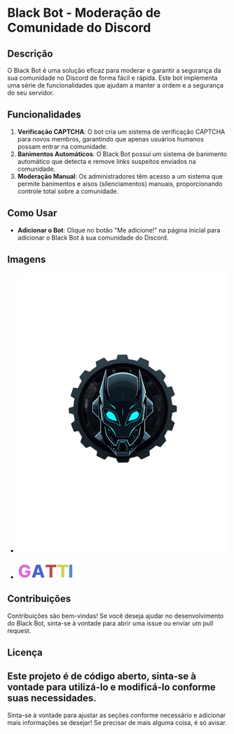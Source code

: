 # Black Bot - Moderação de Comunidade do Discord  

## Descrição  
O Black Bot é uma solução eficaz para moderar e garantir a segurança da sua comunidade no Discord de forma fácil e rápida. Este bot implementa uma série de funcionalidades que ajudam a manter a ordem e a segurança do seu servidor.  

## Funcionalidades  
1. **Verificação CAPTCHA**: O bot cria um sistema de verificação CAPTCHA para novos membros, garantindo que apenas usuários humanos possam entrar na comunidade.  
2. **Banimentos Automáticos**: O Black Bot possui um sistema de banimento automático que detecta e remove links suspeitos enviados na comunidade.  
3. **Moderação Manual**: Os administradores têm acesso a um sistema que permite banimentos e aisos (silenciamentos) manuais, proporcionando controle total sobre a comunidade.  

## Como Usar  
- **Adicionar o Bot**: Clique no botão "Me adicione!" na página inicial para adicionar o Black Bot à sua comunidade do Discord.   

## Imagens  
- ![Logo Black Bot](blackBotLogoTeste.png)
  
- ![Logo Rodapé](footerLogo.png)  

## Contribuições  
Contribuições são bem-vindas! Se você deseja ajudar no desenvolvimento do Black Bot, sinta-se à vontade para abrir uma issue ou enviar um pull request.  

## Licença  
Este projeto é de código aberto, sinta-se à vontade para utilizá-lo e modificá-lo conforme suas necessidades.
---  

Sinta-se à vontade para ajustar as seções conforme necessário e adicionar mais informações se desejar! Se precisar de mais alguma coisa, é só avisar.
